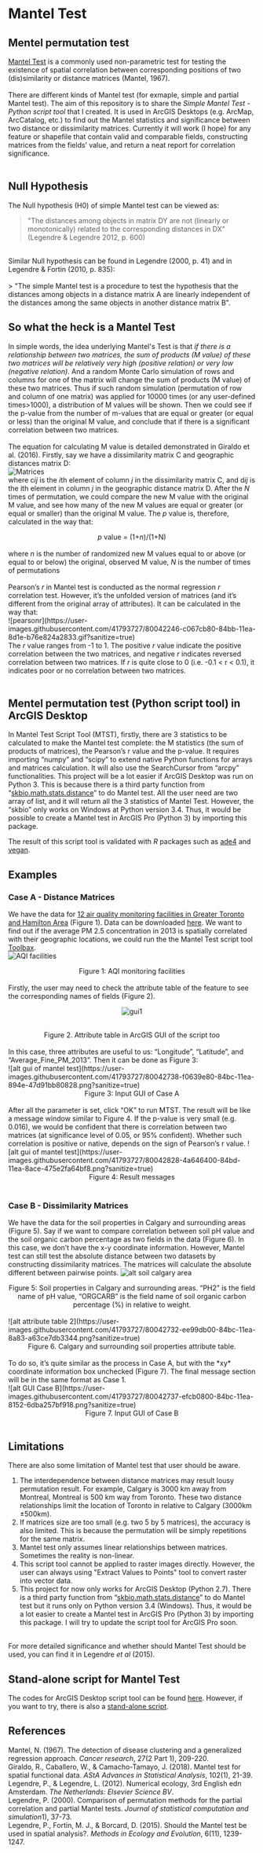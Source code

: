 # Mantel Test
## Mentel permutation test
<a href="https://mb3is.megx.net/gustame/hypothesis-tests/the-mantel-test">Mantel Test</a> is a commonly used non-parametric test for testing the existence of spatial correlation between corresponding positions of two (dis)similarity or distance matrices (Mantel, 1967).<br>
<br>
There are different kinds of Mantel test (for exmaple, simple and partial Mantel test). The aim of this repository is to share the *Simple Mantel Test - Python script tool* that I created. It is used in ArcGIS Desktops (e.g. ArcMap, ArcCatalog, etc.) to find out the Mantel statistics and significance between two distance or dissimilarity matrices. Currently it will work (I hope) for any feature or shapefile that contain valid and comparable fields, constructing matrices from the fields’ value, and return a neat report for correlation significance.<br>
<br>
## Null Hypothesis
The Null hypothesis (H0) of simple Mantel test can be viewed as: <br>
> "The distances among objects in matrix DY are not (linearly or monotonically) related to the corresponding distances in DX" (Legendre & Legendre 2012, p. 600)
<br>
Similar Null hypothesis can be found in Legendre (2000, p. 41) and in Legendre & Fortin (2010, p. 835):<br> 
<br>
> "The simple Mantel test is a procedure to test the hypothesis that the distances among objects in a distance matrix A are linearly independent of the distances among the same objects in another distance matrix B".<br>

## So what the heck is a Mantel Test
In simple words, the idea underlying Mantel's Test is that <em>if there is a relationship between two matrices, the sum of products (M value) of these two matrices will be relatively very high (positive relation) or very low (negative relation)</em>. And a random Monte Carlo simulation of rows and columns for one of the matrix will change the sum of products (M value) of these two matrices. Thus if such random simulation (permutation of row and column of one matrix) was applied for 10000 times (or any user-defined times>1000), a distribution of M values will be shown. Then we could see if the p-value from the number of m-values that are equal or greater (or equal or less) than the original M value, and conclude that if there is a significant correlation between two matrices.<br>
<br>
The equation for calculating M value is detailed demonstrated in Giraldo et al. (2016). Firstly, say we have a dissimilarity matrix C and geographic distances matrix D:<br>
![Matrices](https://user-images.githubusercontent.com/41793727/80041256-328ae100-84b9-11ea-8574-7ddcf8db0b73.png?raw=true)
<br>
where c<em>ij</em> is the <em>i</em>th element of column <em>j</em> in the dissimilarity matrix C, and d<em>ij</em> is the ith element in column <em>j</em> in the geographic distance matrix D. After the <em>N</em> times of permutation, we could compare the new M value with the original M value, and see how many of the new M values are equal or greater (or equal or smaller) than the original M value. The <em>p</em> value is, therefore, calculated in the way that:
<div align="center"> <em>p</em> value = (1+<em>n</em>)/(1+N)</div><br>
where <em>n</em> is the number of randomized new M values equal to or above (or equal to or below) the original, observed M value, <em>N</em> is the number of times of permutations<br>
<br>
Pearson’s <em>r</em> in Mantel test is conducted as the normal regression <em>r</em> correlation test. However, it’s the unfolded version of matrices (and it’s different from the original array of attributes). It can be calculated in the way that:<br>
![pearsonr](https://user-images.githubusercontent.com/41793727/80042246-c067cb80-84bb-11ea-8d1e-b76e824a2833.gif?sanitize=true)
<br>
The <em>r</em> value ranges from -1 to 1. The positive <em>r</em> value indicate the positive correlation between the two matrices, and negative <em>r</em> indicates reversed correlation between two matrices. If <em>r</em> is quite close to 0 (i.e. -0.1 < r < 0.1), it indicates poor or no correlation between two matrices.<br>
<br>

## Mentel permutation test (Python script tool) in ArcGIS Desktop
In Mantel Test Script Tool (MTST), firstly, there are 3 statistics to be calculated to make the Mantel test complete: the M statistics (the sum of products of matrices), the Pearson’s r value and the p-value. It requires importing “numpy” and “scipy” to extend native Python functions for arrays and matrices calculation. It will also use the SearchCursor from “arcpy” functionalities. This project will be a lot easier if ArcGIS Desktop was run on Python 3. This is because there is a third party function from “[skbio.math.stats.distance](http://scikit-bio.org/docs/0.1.3/generated/skbio.math.stats.distance.mantel.html)” to do Mantel test. All the user need are two array of list, and it will return all the 3 statistics of Mantel Test. However, the “skbio” only works on Windows at Python version 3.4. Thus, it would be possible to create a Mantel test in ArcGIS Pro (Python 3) by importing this package.<br> 

The result of this script tool is validated with <em>R</em> packages such as [ade4](https://cran.r-project.org/web/packages/ade4/index.html) and [vegan](https://cran.r-project.org/web/packages/vegan/index.html).<br>

## Examples
### Case A - Distance Matrices
We have the data for [12 air quality monitoring facilities in Greater Toronto and Hamilton Area](https://open.canada.ca/data/en/dataset/881a606b-69e0-473f-841d-aec9e2815e58) (Figure 1). Data can be downloaded [here](https://github.com/jiaaog/mantel_test/blob/master/dataset.gdb.zip). We want to find out if the average PM 2.5 concentration in 2013 is spatially correlated with their geographic locations, we could run the the Mantel Test script tool [Toolbax](https://github.com/jiaaog/mantel_test/blob/master/ArcGIS_Toolbox.zip).<br>
![ AQI facilities](https://user-images.githubusercontent.com/41793727/80042736-efcb0800-84bc-11ea-878a-593e2d2c864d.png?raw=true)<br>
<div align="center">Figure 1: AQI monitoring facilities</div><br>
Firstly, the user may need to check the attribute table of the feature to see the corresponding names of fields (Figure 2). <br>
<p align="center">
  <img src="https://user-images.githubusercontent.com/41793727/80042735-ef327180-84bc-11ea-9cc7-dd222b3b1320.png" style="width:inherit" alt="gui1">
</p>
<br>
<div align="center">Figure 2. Attribute table in ArcGIS GUI of the script too</div><br>
In this case, three attributes are useful to us: “Longitude”, “Latitude”, and “Average_Fine_PM_2013”. Then it can be done as Figure 3:<br>
![alt gui of mantel test](https://user-images.githubusercontent.com/41793727/80042738-f0639e80-84bc-11ea-894e-47d91bb80828.png?sanitize=true)
<br>
<div align="center">Figure 3: Input GUI of Case A</div><br>
After all the parameter is set, click “OK” to run MTST. The result will be like a message window similar to Figure 4. If the p-value is very small (e.g. 0.016), we would be confident that there is correlation between two matrices (at significance level of 0.05, or 95% confident). Whether such correlation is positive or native, depends on the sign of Pearson’s r value.
![alt gui of mantel test](https://user-images.githubusercontent.com/41793727/80042828-4a646400-84bd-11ea-8ace-475e2fa64bf8.png?sanitize=true)
<br>
<div align="center">Figure 4: Result messages</div><br>

### Case B - Dissimilarity Matrices
We have the data for the soil properties in Calgary and surrounding areas (Figure 5). Say if we want to compare correlation between soil pH value and the soil organic carbon percentage as two fields in the data (Figure 6). In this case, we don’t have the x-y coordinate information. However, Mantel test can still test the absolute distance between two datasets by constructing dissimilarity matrices. The matrices will calculate the absolute different between pairwise points.
![alt soil calgary area](https://user-images.githubusercontent.com/41793727/80042733-ef327180-84bc-11ea-94b8-5042bd7b0a40.png?raw=true)
<br>
<div align="center">Figure 5: Soil properties in Calgary and surrounding areas. “PH2” is the field name of pH value, “ORGCARB” is the field name of soil organic carbon percentage (%) in relative to weight.</div><br>
![alt attribute table 2](https://user-images.githubusercontent.com/41793727/80042732-ee99db00-84bc-11ea-8a83-a63ce7db3344.png?sanitize=true)
<br>
<div align="center">Figure 6. Calgary and surrounding soil properties attribute table.</div><br>
To do so, it’s quite similar as the process in Case A, but with the *xy* coordinate information box unchecked (Figure 7). The final message section will be in the same format as Case 1.<br>
![alt GUI Case B](https://user-images.githubusercontent.com/41793727/80042737-efcb0800-84bc-11ea-8152-6dba257bf918.png?sanitize=true)
<br>
<div align="center">Figure 7. Input GUI of Case B</div><br>

## Limitations
There are also some limitation of Mantel test that user should be aware.
1. The interdependence between distance matrices may result lousy permutation result. For example, Calgary is 3000 km away from Montreal, Montreal is 500 km way from Toronto. These two distance relationships limit the location of Toronto in relative to Calgary (3000km ±500km).
2. If matrices size are too small (e.g. two 5 by 5 matrices), the accuracy is also limited. This is because the permutation will be simply repetitions for the same matrix.
3. Mantel test only assumes linear relationships between matrices. Sometimes the reality is non-linear.
4. This script tool cannot be applied to raster images directly. However, the user can always using "Extract Values to Points" tool to convert raster into vector data.
5. This project for now only works for ArcGIS Desktop (Python 2.7). There is a third party function from “[skbio.math.stats.distance](http://scikit-bio.org/docs/0.1.3/generated/skbio.math.stats.distance.mantel.html)” to do Mantel test but it runs only on Python version 3.4 (Windows). Thus, it would be a lot easier to create a Mantel test in ArcGIS Pro (Python 3) by importing this package. I will try to update the script tool for ArcGIS Pro soon.

<br>
For more detailed significance and whether should Mantel Test should be used, you can find it in Legendre <em>et al</em> (2015).

## Stand-alone script for Mantel Test
The codes for ArcGIS Desktop script tool can be found [here](https://github.com/jiaaog/mantel_test/blob/master/script_tool.py). However, if you want to try, there is also a [stand-alone script](https://github.com/jiaaog/mantel_test/blob/master/stand_alone_script.py).<br>

## References
Mantel, N. (1967). The detection of disease clustering and a generalized regression approach. *Cancer research*, 27(2 Part 1), 209-220.<br>
Giraldo, R., Caballero, W., & Camacho-Tamayo, J. (2018). Mantel test for spatial functional data. *AStA Advances in Statistical Analysis*, 102(1), 21-39.<br>
Legendre, P., & Legendre, L. (2012). Numerical ecology, 3rd English edn Amsterdam. <em>The Netherlands: Elsevier Science BV</em>.<br>
Legendre, P. (2000). Comparison of permutation methods for the partial correlation and partial Mantel tests. <em>Journal of statistical computation and simulation</em>1), 37-73.<br>
Legendre, P., Fortin, M. J., & Borcard, D. (2015). Should the Mantel test be used in spatial analysis?. <em>Methods in Ecology and Evolution</em>, 6(11), 1239-1247.<br>
